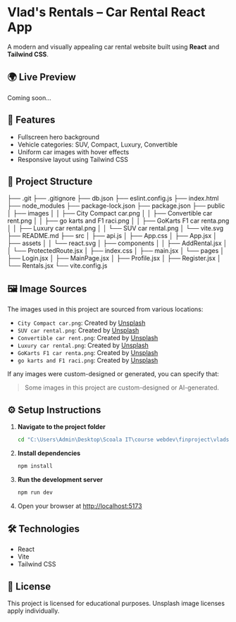 
# Vlad's Rentals – Car Rental React App

A modern and visually appealing car rental website built using **React** and **Tailwind CSS**.

## 🌍 Live Preview
Coming soon...

## 🚀 Features

- Fullscreen hero background
- Vehicle categories: SUV, Compact, Luxury, Convertible
- Uniform car images with hover effects
- Responsive layout using Tailwind CSS

## 📁 Project Structure

├── .git
├── .gitignore
├── db.json
├── eslint.config.js
├── index.html
├── node_modules
├── package-lock.json
├── package.json
├── public
│   ├── images
│   │   ├── City Compact car.png
│   │   ├── Convertible car rent.png
│   │   ├── go karts and F1 raci.png
│   │   ├── GoKarts F1 car renta.png
│   │   ├── Luxury car rental.png
│   │   └── SUV car rental.png
│   └── vite.svg
├── README.md
├── src
│   ├── api.js
│   ├── App.css
│   ├── App.jsx
│   ├── assets
│   │   └── react.svg
│   ├── components
│   │   ├── AddRental.jsx
│   │   └── ProtectedRoute.jsx
│   ├── index.css
│   ├── main.jsx
│   └── pages
│       ├── Login.jsx
│       ├── MainPage.jsx
│       ├── Profile.jsx
│       ├── Register.jsx
│       └── Rentals.jsx
└── vite.config.js


## 🖼️ Image Sources

The images used in this project are sourced from various locations:

- `City Compact car.png`: Created by [Unsplash](https://unsplash.com/)
- `SUV car rental.png`: Created by [Unsplash](https://unsplash.com/)
- `Convertible car rent.png`: Created by [Unsplash](https://unsplash.com/)
- `Luxury car rental.png`: Created by [Unsplash](https://unsplash.com/)
- `GoKarts F1 car renta.png`: Created by [Unsplash](https://unsplash.com/)
- `go karts and F1 raci.png`: Created by [Unsplash](https://unsplash.com/)

If any images were custom-designed or generated, you can specify that:  
> Some images in this project are custom-designed or AI-generated.

## ⚙️ Setup Instructions

1. **Navigate to the project folder**  
   ```bash
   cd "C:\Users\Admin\Desktop\Scoala IT\course webdev\finproject\vlads-rentals"
   ```

2. **Install dependencies**  
   ```bash
   npm install
   ```

3. **Run the development server**  
   ```bash
   npm run dev
   ```

4. Open your browser at [http://localhost:5173](http://localhost:5173)

## 🛠️ Technologies

- React
- Vite
- Tailwind CSS

## 📄 License

This project is licensed for educational purposes. Unsplash image licenses apply individually.

